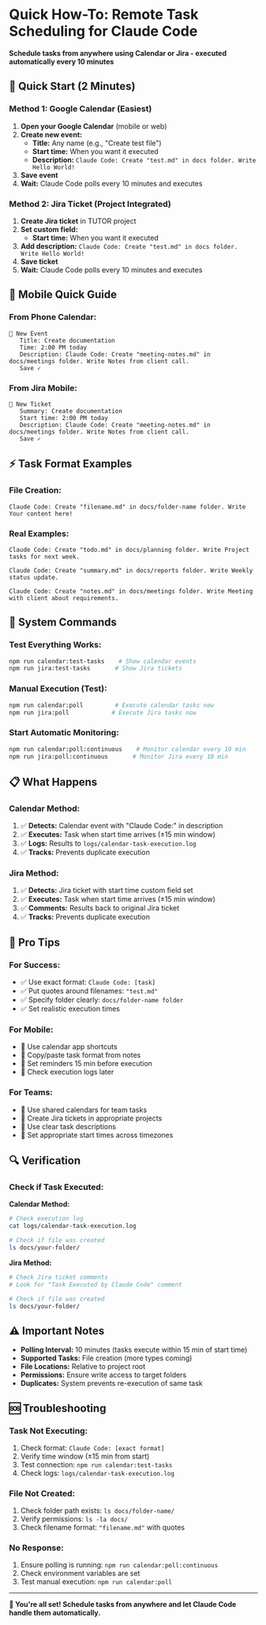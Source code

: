 # Quick How-To: Remote Task Scheduling for Claude Code

**Schedule tasks from anywhere using Calendar or Jira - executed automatically every 10 minutes**

## 🚀 Quick Start (2 Minutes)

### **Method 1: Google Calendar (Easiest)**

1. **Open your Google Calendar** (mobile or web)
2. **Create new event:**
   - **Title:** Any name (e.g., "Create test file")
   - **Start time:** When you want it executed
   - **Description:** `Claude Code: Create "test.md" in docs folder. Write Hello World!`
3. **Save event**
4. **Wait:** Claude Code polls every 10 minutes and executes

### **Method 2: Jira Ticket (Project Integrated)**

1. **Create Jira ticket** in TUTOR project
2. **Set custom field:**
   - **Start time:** When you want it executed
3. **Add description:** `Claude Code: Create "test.md" in docs folder. Write Hello World!`
4. **Save ticket**
5. **Wait:** Claude Code polls every 10 minutes and executes

## 📱 Mobile Quick Guide

### **From Phone Calendar:**
```
📅 New Event
   Title: Create documentation
   Time: 2:00 PM today
   Description: Claude Code: Create "meeting-notes.md" in docs/meetings folder. Write Notes from client call.
   Save ✓
```

### **From Jira Mobile:**
```
🎫 New Ticket
   Summary: Create documentation
   Start time: 2:00 PM today
   Description: Claude Code: Create "meeting-notes.md" in docs/meetings folder. Write Notes from client call.
   Save ✓
```

## ⚡ Task Format Examples

### **File Creation:**
```
Claude Code: Create "filename.md" in docs/folder-name folder. Write Your content here!
```

### **Real Examples:**
```
Claude Code: Create "todo.md" in docs/planning folder. Write Project tasks for next week.

Claude Code: Create "summary.md" in docs/reports folder. Write Weekly status update.

Claude Code: Create "notes.md" in docs/meetings folder. Write Meeting with client about requirements.
```

## 🔧 System Commands

### **Test Everything Works:**
```bash
npm run calendar:test-tasks    # Show calendar events
npm run jira:test-tasks       # Show Jira tickets
```

### **Manual Execution (Test):**
```bash
npm run calendar:poll         # Execute calendar tasks now
npm run jira:poll            # Execute Jira tasks now
```

### **Start Automatic Monitoring:**
```bash
npm run calendar:poll:continuous    # Monitor calendar every 10 min
npm run jira:poll:continuous       # Monitor Jira every 10 min
```

## 📋 What Happens

### **Calendar Method:**
1. ✅ **Detects:** Calendar event with "Claude Code:" in description
2. ✅ **Executes:** Task when start time arrives (±15 min window)
3. ✅ **Logs:** Results to `logs/calendar-task-execution.log`
4. ✅ **Tracks:** Prevents duplicate execution

### **Jira Method:**
1. ✅ **Detects:** Jira ticket with start time custom field set
2. ✅ **Executes:** Task when start time arrives (±15 min window)
3. ✅ **Comments:** Results back to original Jira ticket
4. ✅ **Tracks:** Prevents duplicate execution

## 🎯 Pro Tips

### **For Success:**
- ✅ Use exact format: `Claude Code: [task]`
- ✅ Put quotes around filenames: `"test.md"`
- ✅ Specify folder clearly: `docs/folder-name folder`
- ✅ Set realistic execution times

### **For Mobile:**
- 📱 Use calendar app shortcuts
- 📱 Copy/paste task format from notes
- 📱 Set reminders 15 min before execution
- 📱 Check execution logs later

### **For Teams:**
- 👥 Use shared calendars for team tasks
- 👥 Create Jira tickets in appropriate projects
- 👥 Use clear task descriptions
- 👥 Set appropriate start times across timezones

## 🔍 Verification

### **Check if Task Executed:**

**Calendar Method:**
```bash
# Check execution log
cat logs/calendar-task-execution.log

# Check if file was created
ls docs/your-folder/
```

**Jira Method:**
```bash
# Check Jira ticket comments
# Look for "Task Executed by Claude Code" comment

# Check if file was created
ls docs/your-folder/
```

## ⚠️ Important Notes

- **Polling Interval:** 10 minutes (tasks execute within 15 min of start time)
- **Supported Tasks:** File creation (more types coming)
- **File Locations:** Relative to project root
- **Permissions:** Ensure write access to target folders
- **Duplicates:** System prevents re-execution of same task

## 🆘 Troubleshooting

### **Task Not Executing:**
1. Check format: `Claude Code: [exact format]`
2. Verify time window (±15 min from start)
3. Test connection: `npm run calendar:test-tasks`
4. Check logs: `logs/calendar-task-execution.log`

### **File Not Created:**
1. Check folder path exists: `ls docs/folder-name/`
2. Verify permissions: `ls -la docs/`
3. Check filename format: `"filename.md"` with quotes

### **No Response:**
1. Ensure polling is running: `npm run calendar:poll:continuous`
2. Check environment variables are set
3. Test manual execution: `npm run calendar:poll`

---

**🎉 You're all set! Schedule tasks from anywhere and let Claude Code handle them automatically.**
